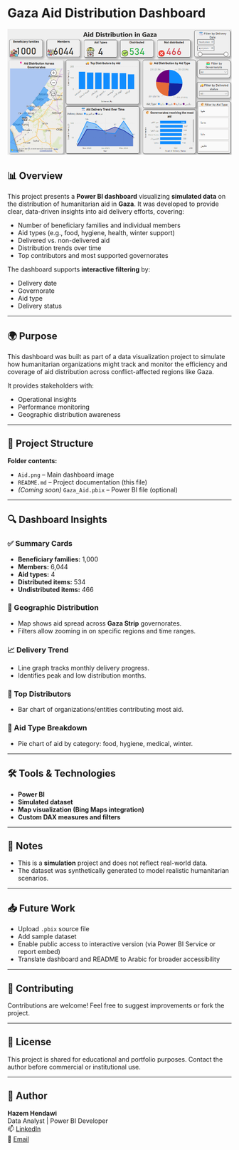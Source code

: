 # Gaza Aid Distribution Dashboard

![Dashboard Preview](Aid.png)

## 📊 Overview
This project presents a **Power BI dashboard** visualizing **simulated data** on the distribution of humanitarian aid in **Gaza**. It was developed to provide clear, data-driven insights into aid delivery efforts, covering:

- Number of beneficiary families and individual members
- Aid types (e.g., food, hygiene, health, winter support)
- Delivered vs. non-delivered aid
- Distribution trends over time
- Top contributors and most supported governorates

The dashboard supports **interactive filtering** by:
- Delivery date
- Governorate
- Aid type
- Delivery status

---

## 🌍 Purpose
This dashboard was built as part of a data visualization project to simulate how humanitarian organizations might track and monitor the efficiency and coverage of aid distribution across conflict-affected regions like Gaza.

It provides stakeholders with:
- Operational insights
- Performance monitoring
- Geographic distribution awareness

---

## 📂 Project Structure

**Folder contents:**

- `Aid.png` – Main dashboard image  
- `README.md` – Project documentation (this file)  
- *(Coming soon)* `Gaza_Aid.pbix` – Power BI file (optional)

---

## 🔍 Dashboard Insights

### ✅ Summary Cards
- **Beneficiary families:** 1,000
- **Members:** 6,044
- **Aid types:** 4
- **Distributed items:** 534
- **Undistributed items:** 466

### 📍 Geographic Distribution
- Map shows aid spread across **Gaza Strip** governorates.
- Filters allow zooming in on specific regions and time ranges.

### 📈 Delivery Trend
- Line graph tracks monthly delivery progress.
- Identifies peak and low distribution months.

### 🥇 Top Distributors
- Bar chart of organizations/entities contributing most aid.

### 🧩 Aid Type Breakdown
- Pie chart of aid by category: food, hygiene, medical, winter.

---

## 🛠️ Tools & Technologies
- **Power BI**
- **Simulated dataset**
- **Map visualization (Bing Maps integration)**
- **Custom DAX measures and filters**

---

## 📌 Notes
- This is a **simulation** project and does not reflect real-world data.
- The dataset was synthetically generated to model realistic humanitarian scenarios.

---

## 📥 Future Work
- Upload `.pbix` source file
- Add sample dataset
- Enable public access to interactive version (via Power BI Service or report embed)
- Translate dashboard and README to Arabic for broader accessibility

---

## 🤝 Contributing
Contributions are welcome! Feel free to suggest improvements or fork the project.

---

## 📜 License
This project is shared for educational and portfolio purposes. Contact the author before commercial or institutional use.

---

## 👤 Author
**Hazem Hendawi**  
Data Analyst | Power BI Developer  
📫 [LinkedIn](https://www.linkedin.com/in/hazem-al-hendawi/)  
📧 [Email](hhendawi2002@gmail.com)

